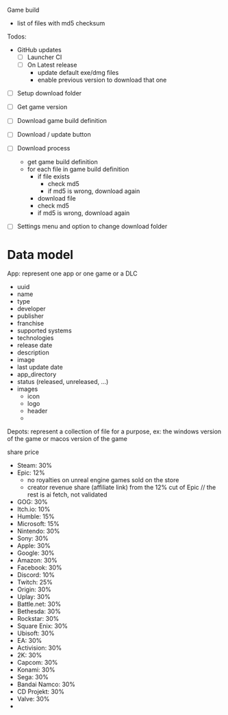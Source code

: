

Game build
- list of files with md5 checksum

Todos:
- GitHub updates
  - [ ] Launcher CI 
  - [ ] On Latest release
    - update default exe/dmg files
    - enable previous version to download that one
- [ ] Setup download folder
- [ ] Get game version
- [ ] Download game build definition
- [ ] Download / update button
- [ ] Download process
  - get game build definition
  - for each file in game build definition
    - if file exists
      - check md5
      - if md5 is wrong, download again 
    - download file
    - check md5
    - if md5 is wrong, download again
- [ ] Settings menu and option to change download folder



# Data model

App: represent one app or one game or a DLC
  - uuid
  - name
  - type
  - developer
  - publisher
  - franchise
  - supported systems
  - technologies
  - release date
  - description
  - image
  - last update date
  - app_directory
  - status (released, unreleased, ...)
  - images
    - icon
    - logo
    - header
    - 
Depots: represent a collection of file for a purpose, ex: the windows version of the game or macos version of the game



share price
- Steam: 30%
- Epic: 12%
  - no royalties on unreal engine games sold on the store
  - creator revenue share (affiliate link) from the 12% cut of Epic
// the rest is ai fetch, not validated
- GOG: 30%
- Itch.io: 10%
- Humble: 15%
- Microsoft: 15%
- Nintendo: 30%
- Sony: 30%
- Apple: 30%
- Google: 30%
- Amazon: 30%
- Facebook: 30%
- Discord: 10%
- Twitch: 25%
- Origin: 30%
- Uplay: 30%
- Battle.net: 30%
- Bethesda: 30%
- Rockstar: 30%
- Square Enix: 30%
- Ubisoft: 30%
- EA: 30%
- Activision: 30%
- 2K: 30%
- Capcom: 30%
- Konami: 30%
- Sega: 30%
- Bandai Namco: 30%
- CD Projekt: 30%
- Valve: 30%
- 